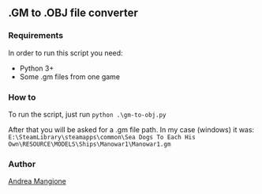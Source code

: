 ## .GM to .OBJ file converter

### Requirements
In order to run this script you need:
- Python 3+
- Some .gm files from one game

### How to
To run the script, just run
``python .\gm-to-obj.py`` 

After that you will be asked for a .gm file path. In my case (windows) it was:
``E:\SteamLibrary\steamapps\common\Sea Dogs To Each His Own\RESOURCE\MODELS\Ships\Manowar1\Manowar1.gm``

### Author
[Andrea Mangione]( https://github.com/MangioneAndrea)